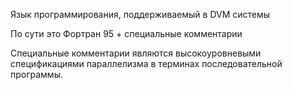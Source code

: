 Язык программирования, поддерживаемый в DVM системы

По сути это Фортран 95 + специальные комментарии

Специальные комментарии являются высокоуровневыми спецификациями параллелизма в терминах последовательной программы.